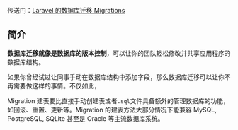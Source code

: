 传送门：[Laravel 的数据库迁移 Migrations](http://d.laravel-china.org/docs/5.5/migrations)

## 简介

**数据库迁移就像是数据库的版本控制**，可以让你的团队轻松修改并共享应用程序的数据库结构。

如果你曾经试过让同事手动在数据库结构中添加字段，那么数据库迁移可以让你不再需要做这样的事情。不仅如此，

Migration 建表要比直接手动创建表或者`.sql`文件具备额外的管理数据库的功能，如回滚、重置、更新等。Migration 的建表方法大部分情况下能兼容 MySQL, PostgreSQL, SQLite 甚至是 Oracle 等主流数据库系统。

